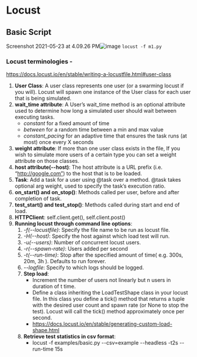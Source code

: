 # Locust

## Basic Script
Screenshot 2021-05-23 at 4.09.26 PM![image](https://user-images.githubusercontent.com/33754197/119257061-4388b300-bbe1-11eb-8bcc-4f2983aa7923.png)
`locust -f m1.py`

### Locust terminologies - 
https://docs.locust.io/en/stable/writing-a-locustfile.html#user-class
1. **User Class**: A user class represents one user (or a swarming locust if you will). Locust will spawn one instance of the User class for each user that is being simulated.  
2. **wait_time attribute**: A User’s wait_time method is an optional attribute used to determine how long a simulated user should wait between executing tasks.
   - _constant_ for a fixed amount of time
   - _between_ for a random time between a min and max value
   - _constant_pacing_ for an adaptive time that ensures the task runs (at most) once every X seconds
3. **weight attribute**: If more than one user class exists in the file, If you wish to simulate more users of a certain type you can set a weight attribute on those classes.
4. **host attribute(--host)**: The host attribute is a URL prefix (i.e. “http://google.com”) to the host that is to be loaded.
5. **Task**: Add a task for a user using @task over a method. @task takes optional arg weight, used to specify the task’s execution ratio.
6. **on_start() and on_stop()**: Methods called per user, before and after completion of task. 
7. **test_start() and test_stop()**: Methods called during start and end of load.
8. **HTTPClient**: self.client.get(), self.client.post()
9. **Running locust through command line options**:
   1. _-f(--locustfile)_: Specify the file name to be run as locust file.
   2. _-H(--host)_: Specify the host against which load test will run.
   3. _-u(--users)_: Number of concurrent locust users.
   4. _-r(--spawn-rate)_:  Users added per second
   5. _-t(--run-time)_: Stop after the specified amount of time( e.g. 300s, 20m, 3h ).  Defaults to run forever.
   6. _--logfile_: Specify to which logs should be logged. 
   7. **Step load**: 
       - Increment the number of users not linearly but n users in duration of t time.
       - Define a class inheriting the LoadTestShape class in your locust file. In this class you define a tick() method that returns a tuple with the desired user count and spawn rate (or None to stop the test). Locust will call the tick() method approximately once per second.
       - https://docs.locust.io/en/stable/generating-custom-load-shape.html
   9.  **Retrieve test statistics in csv format**:
       - locust -f examples/basic.py --csv=example --headless -t2s --run-time 15s
     
   
